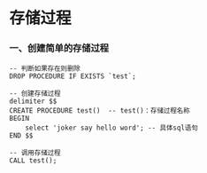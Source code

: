 # 存储过程



### 一、创建简单的存储过程

```mysql
-- 判断如果存在则删除
DROP PROCEDURE IF EXISTS `test`;

-- 创建存储过程
delimiter $$
CREATE PROCEDURE test()  -- test()：存储过程名称
BEGIN 
	select 'joker say hello word'; -- 具体sql语句
END $$	

-- 调用存储过程
CALL test();
```



